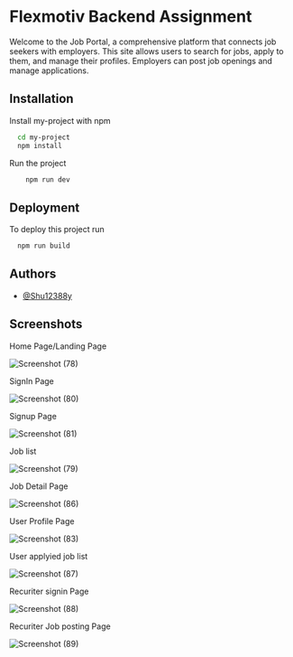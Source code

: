 
# Flexmotiv Backend Assignment

Welcome to the Job Portal, a comprehensive platform that connects job seekers with employers. This site allows users to search for jobs, apply to them, and manage their profiles. Employers can post job openings and manage applications.


## Installation

Install my-project with npm

```bash
  cd my-project
  npm install 
```


Run the project

```bash
    npm run dev
 ```


 
## Deployment

To deploy this project run

```bash
  npm run build
```


## Authors

- [@Shu12388y](https://www.github.com/Shu12388y)


## Screenshots


Home Page/Landing Page

![Screenshot (78)](https://github.com/user-attachments/assets/64bdbd8d-6c80-4ab1-a7ce-424764f2a565)


SignIn Page

![Screenshot (80)](https://github.com/user-attachments/assets/5f91dd83-242c-46da-a754-ca1e727773b9)

Signup Page

![Screenshot (81)](https://github.com/user-attachments/assets/2bb8db4a-4010-4ace-a43a-ebf9e699c1ae)



Job list

![Screenshot (79)](https://github.com/user-attachments/assets/c8b0444a-50b4-463c-bf40-88a2187b16a4)



Job Detail Page

![Screenshot (86)](https://github.com/user-attachments/assets/186eea34-3352-49ee-a45e-7bbc6634ba80)



User Profile Page

![Screenshot (83)](https://github.com/user-attachments/assets/c57b5ef3-1e92-4329-ae41-cce60bc4c5b1)


User applyied job list

![Screenshot (87)](https://github.com/user-attachments/assets/59873293-cf39-4ace-924c-4cf75f3b9871)


Recuriter signin Page

![Screenshot (88)](https://github.com/user-attachments/assets/7479dfa8-881b-4ae7-91cf-bcd5b741c1d3)


Recuriter Job posting Page

![Screenshot (89)](https://github.com/user-attachments/assets/0673651b-d579-4f0a-9466-54ea3b938c44)


